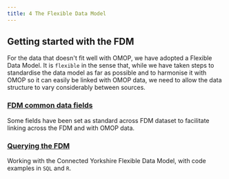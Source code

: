 ```yaml
---
title: 4 The Flexible Data Model
---
```



## Getting started with the FDM

For the data that doesn't fit well with OMOP, we have adopted a Flexible Data Model. It is `flexible` in the sense that, while we have taken steps to standardise the data model as far as possible and to harmonise it with OMOP so it can easily be linked with OMOP data, we need to allow the data structure to vary considerably between sources.

### [FDM common data fields](./4-1-fdm-common-fields/)

Some fields have been set as standard across FDM dataset to facilitate linking across the FDM and with OMOP data.

### [Querying the FDM](./4-2-querying-fdm/)

Working with the Connected Yorkshire Flexible Data Model, with code examples in `SQL` and `R`.
